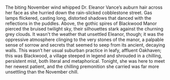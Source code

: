 The biting November wind whipped Dr. Eleanor Vance’s auburn hair across her face as she hurried down the rain-slicked cobblestone street.  Gas lamps flickered, casting long, distorted shadows that danced with the reflections in the puddles.  Above, the gothic spires of Blackwood Manor pierced the bruised twilight sky, their silhouettes stark against the churning grey clouds.  It wasn't the weather that unsettled Eleanor, though; it was the oppressive atmosphere clinging to the very stones of the manor, a palpable sense of sorrow and secrets that seemed to seep from its ancient, decaying walls. This wasn’t her usual suburban practice in leafy, affluent Oakhaven; this was Blackwood, a village steeped in legend and shrouded in a chilling, persistent mist, both literal and metaphorical. Tonight, she was here to meet her newest patient, and the chilling premonition she carried was far more unsettling than the November chill.
